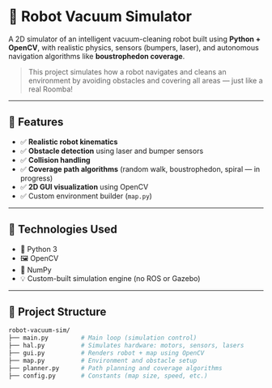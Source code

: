 # 🤖 Robot Vacuum Simulator

A 2D simulator of an intelligent vacuum-cleaning robot built using **Python + OpenCV**, with realistic physics, sensors (bumpers, laser), and autonomous navigation algorithms like **boustrophedon coverage**.

> This project simulates how a robot navigates and cleans an environment by avoiding obstacles and covering all areas — just like a real Roomba!

---

## 🧠 Features

- ✅ **Realistic robot kinematics**
- ✅ **Obstacle detection** using laser and bumper sensors
- ✅ **Collision handling**
- ✅ **Coverage path algorithms** (random walk, boustrophedon, spiral — in progress)
- ✅ **2D GUI visualization** using OpenCV
- ✅ Custom environment builder (`map.py`)

---

## 🚀 Technologies Used

- 🐍 Python 3
- 🖼️ OpenCV
- 🧮 NumPy
- 💡 Custom-built simulation engine (no ROS or Gazebo)

---

## 📁 Project Structure

```bash
robot-vacuum-sim/
├── main.py         # Main loop (simulation control)
├── hal.py          # Simulates hardware: motors, sensors, lasers
├── gui.py          # Renders robot + map using OpenCV
├── map.py          # Environment and obstacle setup
├── planner.py      # Path planning and coverage algorithms
├── config.py       # Constants (map size, speed, etc.)
